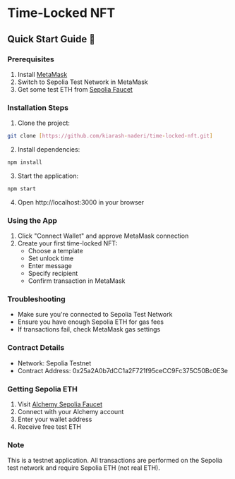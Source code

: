 # Time-Locked NFT

## Quick Start Guide 🚀

### Prerequisites
1. Install [MetaMask](https://metamask.io/download.html)
2. Switch to Sepolia Test Network in MetaMask
3. Get some test ETH from [Sepolia Faucet](https://sepoliafaucet.com)

### Installation Steps
1. Clone the project:
```bash
git clone [https://github.com/kiarash-naderi/time-locked-nft.git]
```

2. Install dependencies:
```bash
npm install
```

3. Start the application:
```bash
npm start
```

4. Open http://localhost:3000 in your browser

### Using the App
1. Click "Connect Wallet" and approve MetaMask connection
2. Create your first time-locked NFT:
   - Choose a template
   - Set unlock time
   - Enter message
   - Specify recipient
   - Confirm transaction in MetaMask

### Troubleshooting
- Make sure you're connected to Sepolia Test Network
- Ensure you have enough Sepolia ETH for gas fees
- If transactions fail, check MetaMask gas settings

### Contract Details
- Network: Sepolia Testnet
- Contract Address: 0x25a2A0b7dCC1a2F721f95ceCC9Fc375C50Bc0E3e

### Getting Sepolia ETH
1. Visit [Alchemy Sepolia Faucet](https://sepoliafaucet.com)
2. Connect with your Alchemy account
3. Enter your wallet address
4. Receive free test ETH

### Note
This is a testnet application. All transactions are performed on the Sepolia test network and require Sepolia ETH (not real ETH).